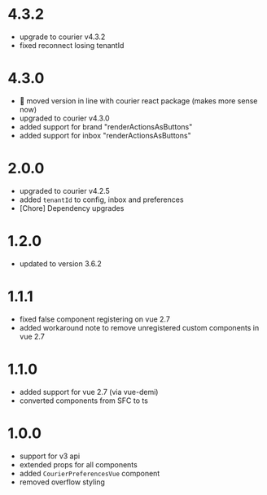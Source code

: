 # 4.3.2
- upgrade to courier v4.3.2
- fixed reconnect losing tenantId

# 4.3.0
- 🎉 moved version in line with courier react package (makes more sense now)
- upgraded to courier v4.3.0
- added support for brand "renderActionsAsButtons"
- added support for inbox "renderActionsAsButtons"

# 2.0.0
- upgraded to courier v4.2.5
- added `tenantId` to config, inbox and preferences
- [Chore] Dependency upgrades

# 1.2.0
- updated to version 3.6.2

# 1.1.1
- fixed false component registering on vue 2.7
- added workaround note to remove unregistered custom components in vue 2.7

# 1.1.0
- added support for vue 2.7 (via vue-demi)
- converted components from SFC to ts

# 1.0.0
- support for v3 api
- extended props for all components
- added `CourierPreferencesVue` component
- removed overflow styling